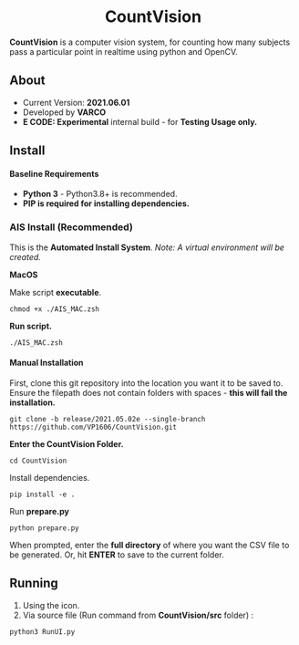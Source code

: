 <span align="center">

# CountVision

</span>

**CountVision** is a computer vision system, for counting how many subjects pass a particular point in realtime using python and OpenCV. 

## About

- Current Version: **2021.06.01**
- Developed by **VARCO**
- **E CODE: Experimental** internal build - for **Testing Usage only.**

## Install

#### Baseline Requirements

- **Python 3** - Python3.8+ is recommended.
- **PIP is required for installing dependencies.**

### AIS Install (Recommended)

This is the **Automated Install System**. 
*Note: A virtual environment will be created.*

**MacOS**

Make script **executable**.
```shell
chmod +x ./AIS_MAC.zsh
```

**Run script.**
```shell
./AIS_MAC.zsh
```

#### Manual Installation

First, clone this git repository into the location you want it to be saved to. Ensure the filepath does not contain folders with spaces - **this will fail the installation.**
```shell
git clone -b release/2021.05.02e --single-branch https://github.com/VP1606/CountVision.git
```

**Enter the CountVision Folder.**
```shell
cd CountVision
```
Install dependencies.
```shell
pip install -e .
```

Run **prepare.py**
```shell
python prepare.py
```

When prompted, enter the **full directory** of where you want the CSV file to be generated. Or, hit **ENTER** to save to the current folder.

## Running

1. Using the icon.
2. Via source file (Run command from **CountVision/src** folder) :
```shell
python3 RunUI.py
```

